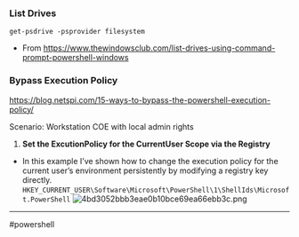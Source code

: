 ### List Drives

`get-psdrive -psprovider filesystem`

- From <https://www.thewindowsclub.com/list-drives-using-command-prompt-powershell-windows> 

### Bypass Execution Policy

https://blog.netspi.com/15-ways-to-bypass-the-powershell-execution-policy/

Scenario: Workstation COE with local admin rights

1. **Set the ExcutionPolicy for the CurrentUser Scope via the Registry**
- In this example I’ve shown how to change the execution policy for the current user’s environment persistently by modifying a registry key directly.
`HKEY_CURRENT_USER\Software\Microsoft\PowerShell\1\ShellIds\Microsoft.PowerShell`
![4bd3052bbb3eae0b10bce69ea66ebb3c.png](679a068009074afb974cb1ecc56fa8b2.png)


---

#powershell 